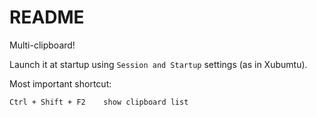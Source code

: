 # README

Multi-clipboard!

Launch it at startup using `Session and Startup` settings (as in Xubumtu).

Most important shortcut:

```
Ctrl + Shift + F2    show clipboard list
```

